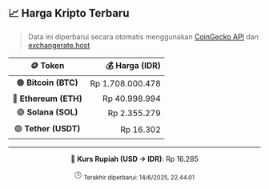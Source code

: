 

<!-- HARGA_KRIPTO -->
## 📈 Harga Kripto Terbaru

> Data ini diperbarui secara otomatis menggunakan [CoinGecko API](https://www.coingecko.com/) dan [exchangerate.host](https://exchangerate.host/)

<div align="center">

| 🪙 Token | 💰 Harga (IDR) |
|:------:|---------------:|
| 🟠 **Bitcoin (BTC)**   | Rp 1.708.000.478 |
| 🔵 **Ethereum (ETH)**  | Rp 40.998.994 |
| 🟣 **Solana (SOL)**    | Rp 2.355.279 |
| 🟢 **Tether (USDT)**   | Rp 16.302 |

---

💱 **Kurs Rupiah (USD → IDR)**: Rp 16.285

🕒 <sub>Terakhir diperbarui: 14/6/2025, 22.44.01</sub>

</div>
<!-- /HARGA_KRIPTO -->